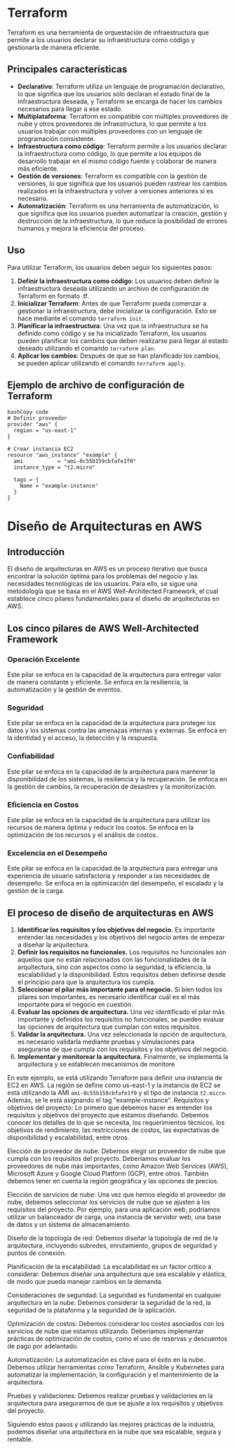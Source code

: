 # Terraform

Terraform es una herramienta de orquestación de infraestructura que permite a los usuarios declarar su infraestructura como código y gestionarla de manera eficiente.

## Principales características

- **Declarativo**: Terraform utiliza un lenguaje de programación declarativo, lo que significa que los usuarios sólo declaran el estado final de la infraestructura deseada, y Terraform se encarga de hacer los cambios necesarios para llegar a ese estado.
- **Multiplataforma**: Terraform es compatible con múltiples proveedores de nube y otros proveedores de infraestructura, lo que permite a los usuarios trabajar con múltiples proveedores con un lenguaje de programación consistente.
- **Infraestructura como código**: Terraform permite a los usuarios declarar la infraestructura como código, lo que permite a los equipos de desarrollo trabajar en el mismo código fuente y colaborar de manera más eficiente.
- **Gestión de versiones**: Terraform es compatible con la gestión de versiones, lo que significa que los usuarios pueden rastrear los cambios realizados en la infraestructura y volver a versiones anteriores si es necesario.
- **Automatización**: Terraform es una herramienta de automatización, lo que significa que los usuarios pueden automatizar la creación, gestión y destrucción de la infraestructura, lo que reduce la posibilidad de errores humanos y mejora la eficiencia del proceso.

## Uso

Para utilizar Terraform, los usuarios deben seguir los siguientes pasos:

1. **Definir la infraestructura como código**: Los usuarios deben definir la infraestructura deseada utilizando un archivo de configuración de Terraform en formato .tf.
2. **Inicializar Terraform**: Antes de que Terraform pueda comenzar a gestionar la infraestructura, debe inicializar la configuración. Esto se hace mediante el comando `terraform init`.
3. **Planificar la infraestructura**: Una vez que la infraestructura se ha definido como código y se ha inicializado Terraform, los usuarios pueden planificar los cambios que deben realizarse para llegar al estado deseado utilizando el comando `terraform plan`.
4. **Aplicar los cambios**: Después de que se han planificado los cambios, se pueden aplicar utilizando el comando `terraform apply`.

## Ejemplo de archivo de configuración de Terraform

```
bashCopy code
# Definir proveedor
provider "aws" {
  region = "us-east-1"
}

# Crear instancia EC2
resource "aws_instance" "example" {
  ami           = "ami-0c55b159cbfafe1f0"
  instance_type = "t2.micro"

  tags = {
    Name = "example-instance"
  }
}
```

# Diseño de Arquitecturas en AWS

## Introducción

El diseño de arquitecturas en AWS es un proceso iterativo que busca encontrar la solución óptima para los problemas del negocio y las necesidades tecnológicas de los usuarios. Para ello, se sigue una metodología que se basa en el AWS Well-Architected Framework, el cual establece cinco pilares fundamentales para el diseño de arquitecturas en AWS.

## Los cinco pilares de AWS Well-Architected Framework

### Operación Excelente

Este pilar se enfoca en la capacidad de la arquitectura para entregar valor de manera constante y eficiente. Se enfoca en la resiliencia, la automatización y la gestión de eventos.

### Seguridad

Este pilar se enfoca en la capacidad de la arquitectura para proteger los datos y los sistemas contra las amenazas internas y externas. Se enfoca en la identidad y el acceso, la detección y la respuesta.

### Confiabilidad

Este pilar se enfoca en la capacidad de la arquitectura para mantener la disponibilidad de los sistemas, la resiliencia y la recuperación. Se enfoca en la gestión de cambios, la recuperación de desastres y la monitorización.

### Eficiencia en Costos

Este pilar se enfoca en la capacidad de la arquitectura para utilizar los recursos de manera óptima y reducir los costos. Se enfoca en la optimización de los recursos y el análisis de costos.

### Excelencia en el Desempeño

Este pilar se enfoca en la capacidad de la arquitectura para entregar una experiencia de usuario satisfactoria y responder a las necesidades de desempeño. Se enfoca en la optimización del desempeño, el escalado y la gestión de la carga.

## El proceso de diseño de arquitecturas en AWS

1. **Identificar los requisitos y los objetivos del negocio.** Es importante entender las necesidades y los objetivos del negocio antes de empezar a diseñar la arquitectura.
2. **Definir los requisitos no funcionales.** Los requisitos no funcionales son aquellos que no están relacionados con las funcionalidades de la arquitectura, sino con aspectos como la seguridad, la eficiencia, la escalabilidad y la disponibilidad. Estos requisitos deben definirse desde el principio para que la arquitectura los cumpla.
3. **Seleccionar el pilar más importante para el negocio.** Si bien todos los pilares son importantes, es necesario identificar cuál es el más importante para el negocio en cuestión.
4. **Evaluar las opciones de arquitectura.** Una vez identificado el pilar más importante y definidos los requisitos no funcionales, se pueden evaluar las opciones de arquitectura que cumplan con estos requisitos.
5. **Validar la arquitectura.** Una vez seleccionada la opción de arquitectura, es necesario validarla mediante pruebas y simulaciones para asegurarse de que cumpla con los requisitos y los objetivos del negocio.
6. **Implementar y monitorear la arquitectura.** Finalmente, se implementa la arquitectura y se establecen mecanismos de monitore


En este ejemplo, se está utilizando Terraform para definir una instancia de EC2 en AWS. La región se define como us-east-1 y la instancia de EC2 se está utilizando la AMI `ami-0c55b159cbfafe1f0` y el tipo de instancia `t2.micro`. Además, se le está asignando el tag "example-instance".
Requisitos y objetivos del proyecto: Lo primero que debemos hacer es entender los requisitos y objetivos del proyecto que estamos diseñando. Debemos conocer los detalles de lo que se necesita, los requerimientos técnicos, los objetivos de rendimiento, las restricciones de costos, las expectativas de disponibilidad y escalabilidad, entre otros.

Elección de proveedor de nube: Debemos elegir un proveedor de nube que cumpla con los requisitos del proyecto. Deberíamos evaluar los proveedores de nube más importantes, como Amazon Web Services (AWS), Microsoft Azure y Google Cloud Platform (GCP), entre otros. También debemos tener en cuenta la región geográfica y las opciones de precios.

Elección de servicios de nube: Una vez que hemos elegido el proveedor de nube, debemos seleccionar los servicios de nube que se ajusten a los requisitos del proyecto. Por ejemplo, para una aplicación web, podríamos utilizar un balanceador de carga, una instancia de servidor web, una base de datos y un sistema de almacenamiento.

Diseño de la topología de red: Debemos diseñar la topología de red de la arquitectura, incluyendo subredes, enrutamiento, grupos de seguridad y puntos de conexión.

Planificación de la escalabilidad: La escalabilidad es un factor crítico a considerar. Debemos diseñar una arquitectura que sea escalable y elástica, de modo que pueda manejar cambios en la demanda.

Consideraciones de seguridad: La seguridad es fundamental en cualquier arquitectura en la nube. Debemos considerar la seguridad de la red, la seguridad de la plataforma y la seguridad de la aplicación.

Optimización de costos: Debemos considerar los costos asociados con los servicios de nube que estamos utilizando. Deberíamos implementar prácticas de optimización de costos, como el uso de reservas y descuentos de pago por adelantado.

Automatización: La automatización es clave para el éxito en la nube. Debemos utilizar herramientas como Terraform, Ansible y Kubernetes para automatizar la implementación, la configuración y el mantenimiento de la arquitectura.

Pruebas y validaciones: Debemos realizar pruebas y validaciones en la arquitectura para asegurarnos de que se ajuste a los requisitos y objetivos del proyecto.

Siguiendo estos pasos y utilizando las mejores prácticas de la industria, podemos diseñar una arquitectura en la nube que sea escalable, segura y rentable.

